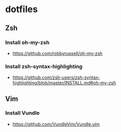 # dotfiles

## Zsh
### Install oh-my-zsh
* https://github.com/robbyrussell/oh-my-zsh

### Install zsh-syntax-highlighting
* https://github.com/zsh-users/zsh-syntax-highlighting/blob/master/INSTALL.md#oh-my-zsh

## Vim
### Install Vundle
* https://github.com/VundleVim/Vundle.vim
